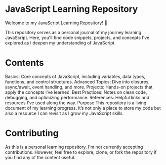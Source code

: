 # JavaScript Learning Repository
Welcome to my JavaScript Learning Repository! 🚀

This repository serves as a personal journal of my journey learning JavaScript. Here, you'll find code snippets, projects, and concepts I've explored as I deepen my understanding of JavaScript.

# Contents
Basics: Core concepts of JavaScript, including variables, data types, functions, and control structures.
Advanced Topics: Dive into closures, async/await, event handling, and more.
Projects: Hands-on projects that apply the concepts I've learned.
Best Practices: Notes on clean code, debugging, and optimizing performance.
References: Helpful links and resources I've used along the way.
Purpose
This repository is a living document of my learning progress. It’s not only a place to store my code but also a resource I can revisit as I grow my JavaScript skills.

# Contributing
As this is a personal learning repository, I'm not currently accepting contributions. However, feel free to explore, clone, or fork the repository if you find any of the content useful.

